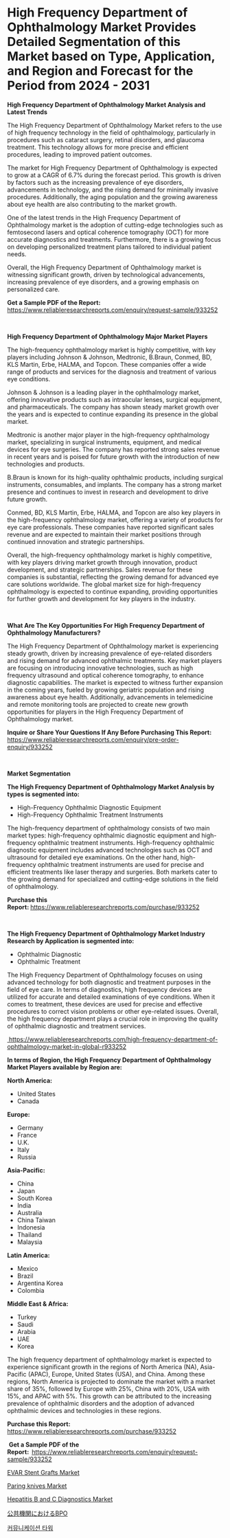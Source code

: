 <p><h1>High Frequency Department of Ophthalmology Market Provides Detailed Segmentation of this Market based on Type, Application, and Region and Forecast for the Period from 2024 - 2031</h1></p><p><strong>High Frequency Department of Ophthalmology Market Analysis and Latest Trends</strong></p>
<p><p>The High Frequency Department of Ophthalmology Market refers to the use of high frequency technology in the field of ophthalmology, particularly in procedures such as cataract surgery, retinal disorders, and glaucoma treatment. This technology allows for more precise and efficient procedures, leading to improved patient outcomes.</p><p>The market for High Frequency Department of Ophthalmology is expected to grow at a CAGR of 6.7% during the forecast period. This growth is driven by factors such as the increasing prevalence of eye disorders, advancements in technology, and the rising demand for minimally invasive procedures. Additionally, the aging population and the growing awareness about eye health are also contributing to the market growth.</p><p>One of the latest trends in the High Frequency Department of Ophthalmology market is the adoption of cutting-edge technologies such as femtosecond lasers and optical coherence tomography (OCT) for more accurate diagnostics and treatments. Furthermore, there is a growing focus on developing personalized treatment plans tailored to individual patient needs.</p><p>Overall, the High Frequency Department of Ophthalmology market is witnessing significant growth, driven by technological advancements, increasing prevalence of eye disorders, and a growing emphasis on personalized care.</p></p>
<p><strong>Get a Sample PDF of the Report:&nbsp;</strong> <a href="https://www.reliableresearchreports.com/enquiry/request-sample/933252">https://www.reliableresearchreports.com/enquiry/request-sample/933252</a></p>
<p>&nbsp;</p>
<p><strong>High Frequency Department of Ophthalmology Major Market Players</strong></p>
<p><p>The high-frequency ophthalmology market is highly competitive, with key players including Johnson & Johnson, Medtronic, B.Braun, Conmed, BD, KLS Martin, Erbe, HALMA, and Topcon. These companies offer a wide range of products and services for the diagnosis and treatment of various eye conditions.</p><p>Johnson & Johnson is a leading player in the ophthalmology market, offering innovative products such as intraocular lenses, surgical equipment, and pharmaceuticals. The company has shown steady market growth over the years and is expected to continue expanding its presence in the global market.</p><p>Medtronic is another major player in the high-frequency ophthalmology market, specializing in surgical instruments, equipment, and medical devices for eye surgeries. The company has reported strong sales revenue in recent years and is poised for future growth with the introduction of new technologies and products.</p><p>B.Braun is known for its high-quality ophthalmic products, including surgical instruments, consumables, and implants. The company has a strong market presence and continues to invest in research and development to drive future growth.</p><p>Conmed, BD, KLS Martin, Erbe, HALMA, and Topcon are also key players in the high-frequency ophthalmology market, offering a variety of products for eye care professionals. These companies have reported significant sales revenue and are expected to maintain their market positions through continued innovation and strategic partnerships.</p><p>Overall, the high-frequency ophthalmology market is highly competitive, with key players driving market growth through innovation, product development, and strategic partnerships. Sales revenue for these companies is substantial, reflecting the growing demand for advanced eye care solutions worldwide. The global market size for high-frequency ophthalmology is expected to continue expanding, providing opportunities for further growth and development for key players in the industry.</p></p>
<p>&nbsp;</p>
<p><strong>What Are The Key Opportunities For High Frequency Department of Ophthalmology Manufacturers?</strong></p>
<p><p>The High Frequency Department of Ophthalmology market is experiencing steady growth, driven by increasing prevalence of eye-related disorders and rising demand for advanced ophthalmic treatments. Key market players are focusing on introducing innovative technologies, such as high frequency ultrasound and optical coherence tomography, to enhance diagnostic capabilities. The market is expected to witness further expansion in the coming years, fueled by growing geriatric population and rising awareness about eye health. Additionally, advancements in telemedicine and remote monitoring tools are projected to create new growth opportunities for players in the High Frequency Department of Ophthalmology market.</p></p>
<p><strong>Inquire or Share Your Questions If Any Before Purchasing This Report:</strong> <a href="https://www.reliableresearchreports.com/enquiry/pre-order-enquiry/933252">https://www.reliableresearchreports.com/enquiry/pre-order-enquiry/933252</a></p>
<p>&nbsp;</p>
<p><strong>Market Segmentation</strong></p>
<p><strong>The High Frequency Department of Ophthalmology Market Analysis by types is segmented into:</strong></p>
<p><ul><li>High-Frequency Ophthalmic Diagnostic Equipment</li><li>High-Frequency Ophthalmic Treatment Instruments</li></ul></p>
<p><p>The high-frequency department of ophthalmology consists of two main market types: high-frequency ophthalmic diagnostic equipment and high-frequency ophthalmic treatment instruments. High-frequency ophthalmic diagnostic equipment includes advanced technologies such as OCT and ultrasound for detailed eye examinations. On the other hand, high-frequency ophthalmic treatment instruments are used for precise and efficient treatments like laser therapy and surgeries. Both markets cater to the growing demand for specialized and cutting-edge solutions in the field of ophthalmology.</p></p>
<p><strong>Purchase this Report:&nbsp;</strong><a href="https://www.reliableresearchreports.com/purchase/933252">https://www.reliableresearchreports.com/purchase/933252</a></p>
<p>&nbsp;</p>
<p><strong>The High Frequency Department of Ophthalmology Market Industry Research by Application is segmented into:</strong></p>
<p><ul><li>Ophthalmic Diagnostic</li><li>Ophthalmic Treatment</li></ul></p>
<p><p>The High Frequency Department of Ophthalmology focuses on using advanced technology for both diagnostic and treatment purposes in the field of eye care. In terms of diagnostics, high frequency devices are utilized for accurate and detailed examinations of eye conditions. When it comes to treatment, these devices are used for precise and effective procedures to correct vision problems or other eye-related issues. Overall, the high frequency department plays a crucial role in improving the quality of ophthalmic diagnostic and treatment services.</p></p>
<p><a href="https://www.reliableresearchreports.com/high-frequency-department-of-ophthalmology-market-in-global-r933252">&nbsp;https://www.reliableresearchreports.com/high-frequency-department-of-ophthalmology-market-in-global-r933252</a></p>
<p><strong>In terms of Region, the High Frequency Department of Ophthalmology Market Players available by Region are:</strong></p>
<p>
    <p> <strong> North America: </strong>
        <ul>
            <li>United States</li>
            <li>Canada</li>
        </ul>
        </p> 
    <p> <strong> Europe: </strong>
        <ul>
            <li>Germany</li>
            <li>France</li>
            <li>U.K.</li>
            <li>Italy</li>
            <li>Russia</li>
        </ul>
        </p> 
    <p> <strong> Asia-Pacific: </strong>
        <ul>
            <li>China</li>
            <li>Japan</li>
            <li>South Korea</li>
            <li>India</li>
            <li>Australia</li>
            <li>China Taiwan</li>
            <li>Indonesia</li>
            <li>Thailand</li>
            <li>Malaysia</li>
        </ul>
        </p> 
    <p> <strong> Latin America: </strong>
        <ul>
            <li>Mexico</li>
            <li>Brazil</li>
            <li>Argentina Korea</li>
            <li>Colombia</li>
        </ul>
        </p> 
    <p> <strong> Middle East & Africa: </strong>
        <ul>
            <li>Turkey</li>
            <li>Saudi</li>
            <li>Arabia</li>
            <li>UAE</li>
            <li>Korea</li>
        </ul>
    </p>
    </p>
<p><p>The high frequency department of ophthalmology market is expected to experience significant growth in the regions of North America (NA), Asia-Pacific (APAC), Europe, United States (USA), and China. Among these regions, North America is projected to dominate the market with a market share of 35%, followed by Europe with 25%, China with 20%, USA with 15%, and APAC with 5%. This growth can be attributed to the increasing prevalence of ophthalmic disorders and the adoption of advanced ophthalmic devices and technologies in these regions.</p></p>
<p><strong>Purchase this Report: </strong><a href="https://www.reliableresearchreports.com/purchase/933252">https://www.reliableresearchreports.com/purchase/933252</a></p>
<p>&nbsp;<strong>Get a Sample PDF of the Report:&nbsp;&nbsp;</strong><a href="https://www.reliableresearchreports.com/enquiry/request-sample/933252">https://www.reliableresearchreports.com/enquiry/request-sample/933252</a></p>
<p><strong></strong></p>
<p><p><a href="https://github.com/sofayahoo2023/Market-Research-Report-List-6/blob/main/evar-stent-grafts-market.md">EVAR Stent Grafts Market</a></p><p><a href="https://issuu.com/reportprime-2/docs/paring-knives-market-size-2030.pptx_daadb186c46e6e">Paring knives Market</a></p><p><a href="https://medium.com/@noelkunzei1/insights-into-the-hepatitis-b-and-c-diagnostics-market-size-which-is-expanding-with-a-6-7-3e47b96d374e">Hepatitis B and C Diagnostics Market</a></p><p><a href="https://medium.com/@mariek11927/%E5%85%AC%E5%85%B1%E5%B8%82%E5%A0%B4%E3%81%A7%E3%81%AEbpo%E3%81%AB%E9%96%A2%E3%81%99%E3%82%8B%E6%B4%9E%E5%AF%9F-%E5%B8%82%E5%A0%B4%E5%8F%82%E5%8A%A0%E8%80%85-%E5%B8%82%E5%A0%B4%E8%A6%8F%E6%A8%A1-%E5%9C%B0%E7%90%86%E7%9A%84%E5%9C%B0%E5%9F%9F-%E3%81%8A%E3%82%88%E3%81%B3%E4%BA%88%E6%B8%AC-2024%E5%B9%B4-2031%E5%B9%B4-5baf8337bc19">公共機関におけるBPO</a></p><p><a href="https://medium.com/@addiehirthe50/%ED%86%B5%EC%8B%A0-%ED%83%80%EC%9B%8C-%EC%8B%9C%EC%9E%A5-%EC%82%B0%EC%97%85-%ED%98%84%ED%99%A9-%EC%84%B1%EC%9E%A5-%EA%B6%A4%EC%A0%81-%EB%B0%8F-%EA%B8%80%EB%A1%9C%EB%B2%8C-%EC%8B%9C%EC%9E%A5-fb1dcc9890df">커뮤니케이션 타워</a></p></p>